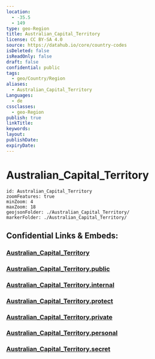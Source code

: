 ```yaml
---
location:
  - -35.5
  - 149
type: geo-Region
title: Australian_Capital_Territory
license: CC BY-SA 4.0
source: https://datahub.io/core/country-codes
isDeleted: false
isReadOnly: false
draft: false
confidential: public
tags:
  - geo/Country/Region
aliases:
  - Australian_Capital_Territory
Languages:
  - de
cssclasses:
  - geo-Region
publish: true
linkTitle:
keywords:
layout:
publishDate:
expiryDate:
---
```


# Australian_Capital_Territory

```leaflet
id: Australian_Capital_Territory
zoomFeatures: true 
minZoom: 4 
maxZoom: 18
geojsonFolder: ./Australian_Capital_Territory/
markerFolder: ./Australian_Capital_Territory/
```


## Confidential Links & Embeds: 

### [Australian_Capital_Territory](/_Standards/Earth/Continent/Australasia/Australia/Counties/Australian_Capital_Territory.md) 

### [Australian_Capital_Territory.public](/_public/Earth/Continent/Australasia/Australia/Counties/Australian_Capital_Territory.public.md) 

### [Australian_Capital_Territory.internal](/_internal/Earth/Continent/Australasia/Australia/Counties/Australian_Capital_Territory.internal.md) 

### [Australian_Capital_Territory.protect](/_protect/Earth/Continent/Australasia/Australia/Counties/Australian_Capital_Territory.protect.md) 

### [Australian_Capital_Territory.private](/_private/Earth/Continent/Australasia/Australia/Counties/Australian_Capital_Territory.private.md) 

### [Australian_Capital_Territory.personal](/_personal/Earth/Continent/Australasia/Australia/Counties/Australian_Capital_Territory.personal.md) 

### [Australian_Capital_Territory.secret](/_secret/Earth/Continent/Australasia/Australia/Counties/Australian_Capital_Territory.secret.md)

